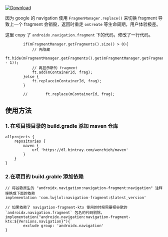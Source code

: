 
[ ![Download](null/packages/wenchieh/maven/navigation/images/download.svg?version=2.3.2) ](https://bintray.com/wenchieh/maven/navigation/2.3.2/link)


因为 google 的 navigation 使用 `FragmenManager.replace()` 来切换 fragment 导致上一个 fragment 会销毁，返回时重走 `onCreate` 等生命周期，用户体验极差。

这里 copy 了  `androidx.navigation.fragment` 下的代码，修改了一行代码。

```
        if(mFragmentManager.getFragments().size() > 0){
            // 先隐藏
            ft.hide(mFragmentManager.getFragments().get(mFragmentManager.getFragments().size() - 1));
            // 再显示新的 fragment
            ft.add(mContainerId, frag);
        }else {
            ft.replace(mContainerId, frag);
        }

        //        ft.replace(mContainerId, frag);
```


## 使用方法

### 1. 在项目根目录的 build.gradle 添加 maven 仓库
```
allprojects {
    repositories {
        maven {
            url 'https://dl.bintray.com/wenchieh/maven'
        }
    }
}
```

### 2.在项目的 build.grable 添加依赖
```
// 将谷歌原生的 "androidx.navigation:navigation-fragment:navigation" 注释掉换成下面的依赖
implementation 'com.lwjlol:navigation-fragment:$latest_version'

// 如果依赖了 navigation-fragment-ktx 使用的时候需要把谷歌的 `androidx.navigation.fragment` 包名的代码剔除。
implementation("androidx.navigation:navigation-fragment-ktx:${Versions.navigation}"){
        exclude group: 'androidx.navigation'
}
```

